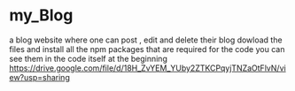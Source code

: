 # my_Blog
a blog website where one can post , edit and delete their blog
dowload the files and install all the npm packages that are required for the code 
you can see them in the code itself at the beginning 
https://drive.google.com/file/d/18H_ZvYEM_YUby2ZTKCPqyjTNZaOtFlvN/view?usp=sharing

